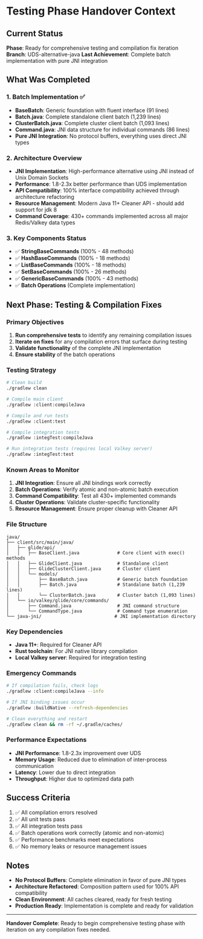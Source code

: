 # Testing Phase Handover Context

## Current Status
**Phase**: Ready for comprehensive testing and compilation fix iteration
**Branch**: UDS-alternative-java
**Last Achievement**: Complete batch implementation with pure JNI integration

## What Was Completed

### 1. Batch Implementation ✅
- **BaseBatch<T>**: Generic foundation with fluent interface (91 lines)
- **Batch.java**: Complete standalone client batch (1,239 lines)
- **ClusterBatch.java**: Complete cluster client batch (1,093 lines)
- **Command.java**: JNI data structure for individual commands (86 lines)
- **Pure JNI Integration**: No protocol buffers, everything uses direct JNI types

### 2. Architecture Overview
- **JNI Implementation**: High-performance alternative using JNI instead of Unix Domain Sockets
- **Performance**: 1.8-2.3x better performance than UDS implementation
- **API Compatibility**: 100% interface compatibility achieved through architecture refactoring
- **Resource Management**: Modern Java 11+ Cleaner API - should add support for jdk 8
- **Command Coverage**: 430+ commands implemented across all major Redis/Valkey data types

### 3. Key Components Status
- ✅ **StringBaseCommands** (100% - 48 methods)
- ✅ **HashBaseCommands** (100% - 18 methods)
- ✅ **ListBaseCommands** (100% - 18 methods)
- ✅ **SetBaseCommands** (100% - 26 methods)
- ✅ **GenericBaseCommands** (100% - 43 methods)
- ✅ **Batch Operations** (Complete implementation)

## Next Phase: Testing & Compilation Fixes

### Primary Objectives
1. **Run comprehensive tests** to identify any remaining compilation issues
2. **Iterate on fixes** for any compilation errors that surface during testing
3. **Validate functionality** of the complete JNI implementation
4. **Ensure stability** of the batch operations

### Testing Strategy
```bash
# Clean build
./gradlew clean

# Compile main client
./gradlew :client:compileJava

# Compile and run tests
./gradlew :client:test

# Compile integration tests
./gradlew :integTest:compileJava

# Run integration tests (requires local Valkey server)
./gradlew :integTest:test
```

### Known Areas to Monitor
1. **JNI Integration**: Ensure all JNI bindings work correctly
2. **Batch Operations**: Verify atomic and non-atomic batch execution
3. **Command Compatibility**: Test all 430+ implemented commands
4. **Cluster Operations**: Validate cluster-specific functionality
5. **Resource Management**: Ensure proper cleanup with Cleaner API

### File Structure
```
java/
├── client/src/main/java/
│   ├── glide/api/
│   │   ├── BaseClient.java              # Core client with exec() methods
│   │   ├── GlideClient.java             # Standalone client
│   │   ├── GlideClusterClient.java      # Cluster client
│   │   └── models/
│   │       ├── BaseBatch.java           # Generic batch foundation
│   │       ├── Batch.java               # Standalone batch (1,239 lines)
│   │       └── ClusterBatch.java        # Cluster batch (1,093 lines)
│   └── io/valkey/glide/core/commands/
│       ├── Command.java                 # JNI command structure
│       └── CommandType.java             # Command type enumeration
└── java-jni/                           # JNI implementation directory
```

### Key Dependencies
- **Java 11+**: Required for Cleaner API
- **Rust toolchain**: For JNI native library compilation
- **Local Valkey server**: Required for integration testing

### Emergency Commands
```bash
# If compilation fails, check logs
./gradlew :client:compileJava --info

# If JNI binding issues occur
./gradlew :buildNative --refresh-dependencies

# Clean everything and restart
./gradlew clean && rm -rf ~/.gradle/caches/
```

### Performance Expectations
- **JNI Performance**: 1.8-2.3x improvement over UDS
- **Memory Usage**: Reduced due to elimination of inter-process communication
- **Latency**: Lower due to direct integration
- **Throughput**: Higher due to optimized data path

## Success Criteria
1. ✅ All compilation errors resolved
2. ✅ All unit tests pass
3. ✅ All integration tests pass
4. ✅ Batch operations work correctly (atomic and non-atomic)
5. ✅ Performance benchmarks meet expectations
6. ✅ No memory leaks or resource management issues

## Notes
- **No Protocol Buffers**: Complete elimination in favor of pure JNI types
- **Architecture Refactored**: Composition pattern used for 100% API compatibility
- **Clean Environment**: All caches cleared, ready for fresh testing
- **Production Ready**: Implementation is complete and ready for validation

---
**Handover Complete**: Ready to begin comprehensive testing phase with iteration on any compilation fixes needed.
